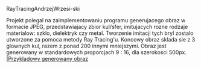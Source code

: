 RayTracingAndrzejWrzesi-ski

Projekt polegal na zaimplementowaniu programu generujacego obraz w formacie JPEG, przedstawiajacy zbior kul/sfer,
imitujacych rozne rodzaje materialow: szklo, dielektryk czy metal. Tworzenie imitacji tych bryl zostalo utworzone za pomoca metody Ray Tracing'u.
Koncowy obraz sklada sie z 3 glownych kul, razem z ponad 200 innymi mniejszymi. Obraz jest generowany w standardowych proporcjach 9 : 16,
dla szerokosci 500px.
|[Przykladowy generowany obraz](C:\Users\andrz\Source\Repos\RayTracingAndrzejWrzesi-ski\RayTracing\FinalImage.jpeg)
